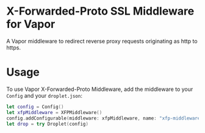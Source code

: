 # X-Forwarded-Proto SSL Middleware for Vapor

A Vapor middleware to redirect reverse proxy requests originating as http to https.

# Usage

To use Vapor X-Forwarded-Proto Middleware, add the middleware to your `Config` and your `droplet.json`:

```swift
let config = Config()
let xfpMiddleware = XFPMiddleware()
config.addConfigurable(middleware: xfpMiddleware, name: "xfp-middleware")
let drop = try Droplet(config)
```
